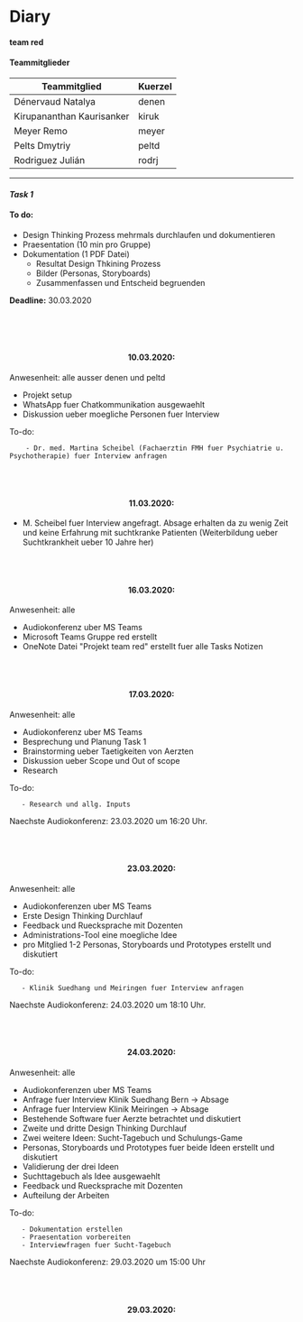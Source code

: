# Diary 
#### team red


#### Teammitglieder

| Teammitglied               | Kuerzel   |                                         
|----------------------------|-----------|
| Dénervaud Natalya          | denen     | 
| Kirupananthan Kaurisanker  | kiruk     |                    
| Meyer Remo                 | meyer     |                    
| Pelts Dmytriy              | peltd     |           
| Rodriguez Julián           | rodrj     |      


-----


#### *Task 1*

#### To do:
 * Design Thinking Prozess mehrmals durchlaufen und dokumentieren
 * Praesentation (10 min pro Gruppe)
 * Dokumentation (1 PDF Datei)
 	* Resultat Design Thkining Prozess
 	* Bilder (Personas, Storyboards)
 	* Zusammenfassen und Entscheid begruenden
 	
 **Deadline:** 30.03.2020


<br>

<br>

<br>


#### <p align="center">**10.03.2020:**</p>
Anwesenheit: alle ausser denen und peltd

- Projekt setup
- WhatsApp fuer Chatkommunikation ausgewaehlt
- Diskussion ueber moegliche Personen fuer Interview

To-do:  

        - Dr. med. Martina Scheibel (Fachaerztin FMH fuer Psychiatrie u. Psychotherapie) fuer Interview anfragen 

<br>
<br>


#### <p align="center">**11.03.2020:**</p>
- M. Scheibel fuer Interview angefragt. Absage erhalten da zu wenig Zeit und keine Erfahrung mit suchtkranke Patienten 
 (Weiterbildung ueber Suchtkrankheit ueber 10 Jahre her)
  

<br>
<br>

#### <p align="center">**16.03.2020:**</p>
Anwesenheit: alle

- Audiokonferenz uber MS Teams
- Microsoft Teams Gruppe red erstellt
- OneNote Datei "Projekt team red" erstellt fuer alle Tasks Notizen

<br>
<br>

#### <p align="center">**17.03.2020:**</p>
Anwesenheit: alle

- Audiokonferenz uber MS Teams
- Besprechung und Planung Task 1
- Brainstorming ueber Taetigkeiten von Aerzten
- Diskussion ueber Scope und Out of scope
- Research 

To-do:  

       - Research und allg. Inputs  

Naechste Audiokonferenz: 23.03.2020 um 16:20 Uhr.

<br>
<br>

#### <p align="center">**23.03.2020:**</p>
Anwesenheit: alle

- Audiokonferenzen uber MS Teams
- Erste Design Thinking Durchlauf
- Feedback und Ruecksprache mit Dozenten
- Administrations-Tool eine moegliche Idee
- pro Mitglied 1-2 Personas, Storyboards und Prototypes erstellt und diskutiert

To-do:  

	   - Klinik Suedhang und Meiringen fuer Interview anfragen  

Naechste Audiokonferenz: 24.03.2020 um 18:10 Uhr.

<br>
<br>

#### <p align="center">**24.03.2020:**</p>
Anwesenheit: alle

- Audiokonferenzen uber MS Teams
- Anfrage fuer Interview Klinik Suedhang Bern -> Absage 
- Anfrage fuer Interview Klinik Meiringen -> Absage
- Bestehende Software fuer Aerzte betrachtet und diskutiert
- Zweite und dritte Design Thinking Durchlauf
- Zwei weitere Ideen: Sucht-Tagebuch und Schulungs-Game
- Personas, Storyboards und Prototypes fuer beide Ideen erstellt und diskutiert
- Validierung der drei Ideen
- Suchttagebuch als Idee ausgewaehlt
- Feedback und Ruecksprache mit Dozenten
- Aufteilung der Arbeiten 


To-do:  

	   - Dokumentation erstellen
	   - Praesentation vorbereiten
	   - Interviewfragen fuer Sucht-Tagebuch  
	   
Naechste Audiokonferenz: 29.03.2020 um 15:00 Uhr

<br>
<br>	   

#### <p align="center">**29.03.2020:**</p>
			

